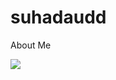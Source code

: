 # suhadaudd
About Me

[![](https://visitcount.itsvg.in/api?id=suhadaudd&label=Profile%20Views&color=6&icon=0&pretty=false)](https://visitcount.itsvg.in)
